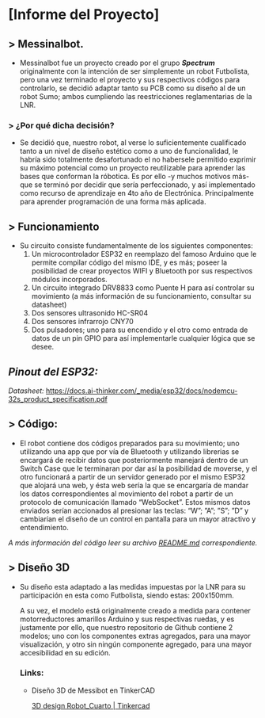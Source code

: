 # [Informe del Proyecto]


## > Messinalbot.

- Messinalbot fue un proyecto creado por el grupo ***Spectrum*** originalmente con la intención de ser simplemente un robot Futbolista, pero una vez terminado el proyecto y sus respectivos códigos para controlarlo, se decidió adaptar tanto su PCB como su diseño al de un robot Sumo; ambos cumpliendo las reestricciones reglamentarias de la LNR.

### > ¿Por qué dicha decisión?

- Se decidió que, nuestro robot, al verse lo suficientemente cualificado tanto a un nivel de diseño estético como a uno de funcionalidad, le habría sido totalmente desafortunado el no habersele permitido exprimir su máximo potencial como un proyecto reutilizable para aprender las bases que conforman la róbotica. Es por ello -y muchos motivos más- que se terminó por decidir que sería perfeccionado, y así implementado como recurso de aprendizaje en 4to año de Electrónica. Principalmente para aprender programación de una forma más aplicada.

## > Funcionamiento

- Su circuito consiste fundamentalmente de los siguientes componentes:
  1. Un microcontrolador ESP32 en reemplazo del famoso Arduino que le permite compilar código del mismo IDE, y es más; poseer la posibilidad de crear proyectos WIFI y Bluetooth por sus respectivos módulos incorporados.
  2. Un circuito integrado DRV8833 como Puente H para así controlar su movimiento (a más información de su funcionamiento, consultar su datasheet)
  3. Dos sensores ultrasonido HC-SR04
  4. Dos sensores infrarrojo CNY70
  5. Dos pulsadores; uno para su encendido y el otro como entrada de datos de un pin GPIO para así implementarle cualquier lógica que se desee.

## ***Pinout del ESP32:***

*Datasheet:* https://docs.ai-thinker.com/_media/esp32/docs/nodemcu-32s_product_specification.pdf

## > Código:

- El robot contiene dos códigos preparados para su movimiento; uno utilizando una app que por vía de Bluetooth y utilizando librerias se encargará de recibir datos que posteriormente manejará dentro de un Switch Case que le terminaran por dar así la posibilidad de moverse, y el otro funcionará a partir de un servidor generado por el mismo ESP32 que alojará una web, y ésta web sería la que se encargaría de mandar los datos correspondientes al movimiento del robot a partir de un protocolo de comunicación llamado “WebSocket”. Estos mismos datos enviados serían accionados al presionar las teclas: “W”; ”A”; ”S”; ”D” y cambiarían el diseño de un control en pantalla para un mayor atractivo y entendimiento.

*A más información del código leer su archivo [README.md](http://README.md) correspondiente.*

## > Diseño 3D

- Su diseño esta adaptado a las medidas impuestas por la LNR para su participación en esta como Futbolista, siendo estas: 200x150mm.
  
  A su vez, el modelo está originalmente creado a medida para contener motorreductores amarillos Arduino y sus respectivas ruedas, y es justamente por ello, que nuestro repositorio de Github contiene 2 modelos; uno con los componentes extras agregados, para una mayor visualización, y otro sin ningún componente agregado, para una mayor accesibilidad en su edición.
  
  ### Links:
  
  - Diseño 3D de Messibot en TinkerCAD
    
    [3D design Robot_Cuarto | Tinkercad](https://www.tinkercad.com/things/4UyoocaAXjU-robotcuarto)

